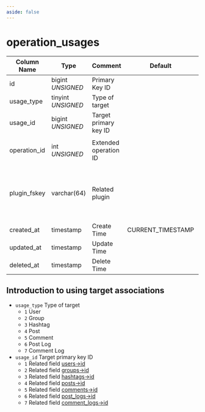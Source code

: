 ```yaml
---
aside: false
---
```


# operation_usages

| Column Name | Type | Comment | Default | Null | Remark |
| --- | --- | --- | --- | --- | --- |
| id | bigint *UNSIGNED* | Primary Key ID |  | NO | Auto Increment |
| usage_type | tinyint *UNSIGNED* | Type of target |  | NO |  |
| usage_id | bigint *UNSIGNED* | Target primary key ID |  | NO |  |
| operation_id | int *UNSIGNED* | Extended operation ID |  | NO | Related field `operations->id` |
| plugin_fskey | varchar(64) | Related plugin |  | NO | Related field [plugins->fskey](../plugins/plugins.md)<br>Which plugin is related |
| created_at | timestamp | Create Time | CURRENT_TIMESTAMP | NO |  |
| updated_at | timestamp | Update Time |  | YES |  |
| deleted_at | timestamp | Delete Time |  | YES |  |

## Introduction to using target associations

- `usage_type` Type of target
    - `1` User
    - `2` Group
    - `3` Hashtag
    - `4` Post
    - `5` Comment
    - `6` Post Log
    - `7` Comment Log
- `usage_id` Target primary key ID
    - `1` Related field [users->id](../users/users.md)
    - `2` Related field [groups->id](../contents/groups.md)
    - `3` Related field [hashtags->id](../contents/hashtags.md)
    - `4` Related field [posts->id](../contents/posts.md)
    - `5` Related field [comments->id](../contents/comments.md)
    - `6` Related field [post_logs->id](../contents/post-logs.md)
    - `7` Related field [comment_logs->id](../contents/comment-logs.md)
